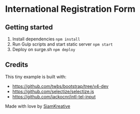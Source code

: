 # International Registration Form

## Getting started

1. Install dependencies `npm install`
1. Run Gulp scripts and start static server `npm start`
1. Deploy on surge.sh `npm deploy`

## Credits

This tiny example is built with:

* https://github.com/twbs/bootstrap/tree/v4-dev
* https://github.com/selectize/selectize.js
* https://github.com/jackocnr/intl-tel-input

Made with love by [SiamKreative](https://siamkreative.com/)